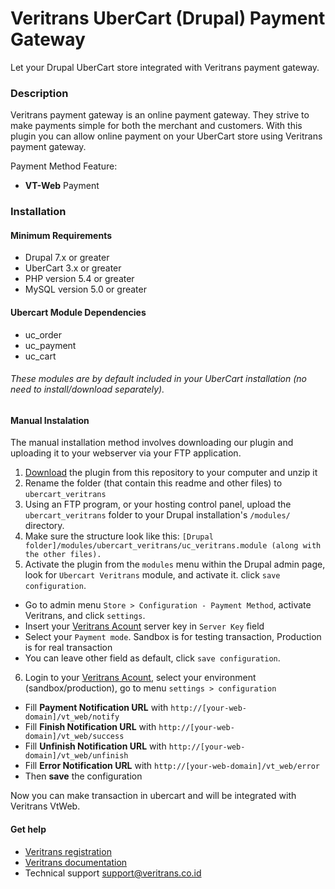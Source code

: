 Veritrans UberCart (Drupal) Payment Gateway
=====================================

Let your Drupal UberCart store integrated with Veritrans payment gateway.

### Description

Veritrans payment gateway is an online payment gateway. They strive to make payments simple for both the merchant and customers. With this plugin you can allow online payment on your UberCart store using Veritrans payment gateway.

Payment Method Feature:

- **VT-Web** Payment

### Installation

#### Minimum Requirements

* Drupal 7.x or greater
* UberCart 3.x or greater
* PHP version 5.4 or greater
* MySQL version 5.0 or greater

#### Ubercart Module Dependencies

* uc_order
* uc_payment
* uc_cart

###### *These modules are by default included in your UberCart installation (no need to install/download separately).*

#### Manual Instalation

The manual installation method involves downloading our plugin and uploading it to your webserver via your FTP application.

1. [Download](../../archive/master.zip) the plugin from this repository to your computer and unzip it
2. Rename the folder (that contain this readme and other files) to `ubercart_veritrans`
3. Using an FTP program, or your hosting control panel, upload the `ubercart_veritrans` folder to your Drupal installation's `/modules/` directory.
4. Make sure the structure look like this: `[Drupal folder]/modules/ubercart_veritrans/uc_veritrans.module (along with the other files).`
5. Activate the plugin from the `modules` menu within the Drupal admin page, look for `Ubercart Veritrans` module, and activate it. click `save configuration`.
  * Go to admin menu `Store > Configuration - Payment Method`, activate Veritrans, and click `settings`.
  * Insert your [Veritrans Acount](https://my.veritrans.co.id) server key in `Server Key` field
  * Select your `Payment mode`. Sandbox is for testing transaction, Production is for real transaction
  * You can leave other field as default, click `save configuration`.
6. Login to your [Veritrans Acount](https://my.veritrans.co.id), select your environment (sandbox/production), go to menu `settings > configuration`
  * Fill **Payment Notification URL** with `http://[your-web-domain]/vt_web/notify`
  * Fill **Finish Notification URL** with `http://[your-web-domain]/vt_web/success`
  * Fill **Unfinish Notification URL** with `http://[your-web-domain]/vt_web/unfinish`  
  * Fill **Error Notification URL** with `http://[your-web-domain]/vt_web/error`
  * Then **save** the configuration

Now you can make transaction in ubercart and will be integrated with Veritrans VtWeb.

#### Get help

* [Veritrans registration](https://my.veritrans.co.id/register)
* [Veritrans documentation](http://docs.veritrans.co.id)
* Technical support [support@veritrans.co.id](mailto:support@veritrans.co.id)
